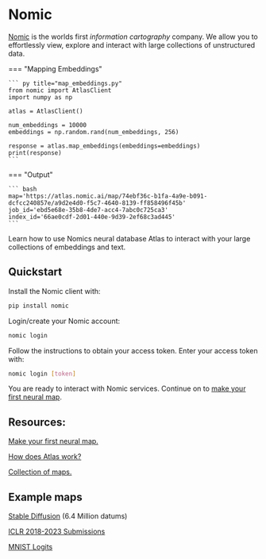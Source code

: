 # Nomic
[Nomic](https://home.nomic.ai) is the worlds first *information cartography* company. We allow you to effortlessly view, explore and interact with large collections of
unstructured data.

=== "Mapping Embeddings"

    ``` py title="map_embeddings.py"
    from nomic import AtlasClient
    import numpy as np
    
    atlas = AtlasClient()
    
    num_embeddings = 10000
    embeddings = np.random.rand(num_embeddings, 256)
    
    response = atlas.map_embeddings(embeddings=embeddings)
    print(response)
    ```

=== "Output"

    ``` bash
    map='https://atlas.nomic.ai/map/74ebf36c-b1fa-4a9e-b091-dcfcc240857e/a9d2e4d0-f5c7-4640-8139-ff858496f45b'
    job_id='ebd5e68e-35b8-4de7-acc4-7abc0c725ca3'
    index_id='66ae0cdf-2d01-440e-9d39-2ef68c3ad445'
    ```

Learn how to use Nomics neural database Atlas to interact with your large collections of embeddings and text.

## Quickstart
Install the Nomic client with:
```bash
pip install nomic
```

Login/create your Nomic account:
```bash
nomic login
```

Follow the instructions to obtain your access token. Enter your access token with:
```bash
nomic login [token]
```

You are ready to interact with Nomic services. Continue on to [make your first neural map](map_your_data.md).

## Resources:

[Make your first neural map.](map_your_data.md)

[How does Atlas work?](how_does_atlas_work.md)

[Collection of maps.](collection_of_maps.md)

## Example maps

[Stable Diffusion](https://atlas.nomic.ai/map/809ef16a-5b2d-4291-b772-a913f4c8ee61/9ed7d171-650b-4526-85bf-3592ee51ea31) (6.4 Million datums)

[ICLR 2018-2023 Submissions](https://atlas.nomic.ai/map/b06c5cd7-6946-43ed-b515-7934970c8ed7/6e643208-03fb-4b94-ae01-69ce5395ee5b)

[MNIST Logits](https://atlas.nomic.ai/map/2a222eb6-8f5a-405b-9ab8-f5ab23b71cfd/1dae224b-0284-49f7-b7c9-5f80d9ef8b32)




